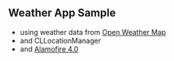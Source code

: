 ## Weather App Sample
* using weather data from [Open Weather Map](openweathermap.org)
* and CLLocationManager
* and [Alamofire 4.0](https://github.com/Alamofire/Alamofire)